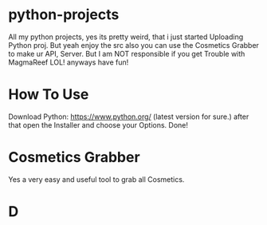 # python-projects
All my python projects, yes its pretty weird, that i just started Uploading Python proj. But yeah enjoy the src also you can use the Cosmetics Grabber to make ur API, Server. But I am NOT responsible if you get Trouble with MagmaReef LOL! anyways have fun!

# How To Use
Download Python: https://www.python.org/ (latest version for sure.) after that open the Installer and choose your Options. Done! 

# Cosmetics Grabber
Yes a very easy and useful tool to grab all Cosmetics.

# D
